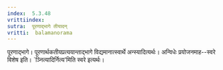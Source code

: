 ```yaml
---
index:  5.3.48
vrittiindex: 
sutra:  पूरणाद्भागे तीयादन्
vritti:  balamanorama 
---
```


पूरणाद्भागे। पूरणार्थकतीयप्रत्ययान्ताद्भागे विद्यमानात्स्वार्थे अन्स्यादित्यर्थः। अन्विधेः प्रयोजनमाह--स्वरे विशेष इति। `ञ्नित्यादिर्नित्य'मिति स्वरे इत्यर्थः। 

